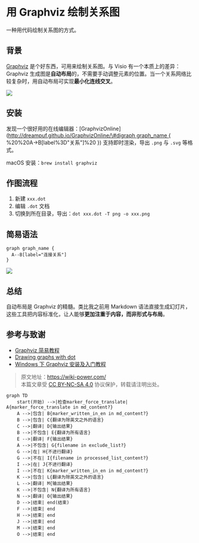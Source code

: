 # 用 Graphviz 绘制关系图

一种用代码绘制关系图的方式。

## 背景

[Graphviz](http://www.graphviz.org/) 是个好东西，可用来绘制关系图。与 Visio 有一个本质上的差异： Graphviz 生成图是**自动布局**的，不需要手动调整元素的位置。当一个关系网络比较复杂时，用自动布局可实现**最小化连线交叉**。

![](https://img.wiki-power.com/d/wiki-media/img/Graphviz.png)

## 安装

发现一个很好用的在线编辑器：\[GraphvizOnline\]\([http://dreampuf.github.io/GraphvizOnline/\#digraph graph_name { ](http://dreampuf.github.io/GraphvizOnline/#digraph%20graph_name%20{%20) %20%20A-&gt;B\[label%3D"关系"\]%20 }\) 支持即时渲染，导出 `.png` 与 `.svg` 等格式。

macOS 安装：`brew install graphviz`

## 作图流程

1. 新建 `xxx.dot`
2. 编辑 `.dot` 文档
3. 切换到所在目录，导出：`dot xxx.dot -T png -o xxx.png`

## 简易语法

```
graph graph_name {
  A--B[label="连接关系"]
}
```

![](https://img.wiki-power.com/d/wiki-media/img/20190201140244.png)

## 总结

自动布局是 Graphviz 的精髓。类比我之前用 Markdown 语法直接生成幻灯片，这些工具把内容标准化，让人能够**更加注重于内容，而非形式与布局**。

## 参考与致谢

- [Graphviz 简易教程](https://blog.zengrong.net/post/2294.html)
- [Drawing graphs with dot](http://www.graphviz.org/pdf/dotguide.pdf)
- [Windows 下 Graphviz 安装及入门教程](https://blog.csdn.net/lanchunhui/article/details/49472949)

> 原文地址：<https://wiki-power.com/>  
> 本篇文章受 [CC BY-NC-SA 4.0](https://creativecommons.org/licenses/by/4.0/deed.zh) 协议保护，转载请注明出处。

``` mermaid
graph TD
    start(开始) -->|检查marker_force_translate| A{marker_force_translate in md_content?}
    A -->|包含| B{marker_written_in_en in md_content?}
    B -->|包含| C{翻译为除英文之外的语言}
    C -->|翻译| D{输出结果}
    B -->|不包含| E{翻译为所有语言}
    E -->|翻译| F{输出结果}
    A -->|不包含| G{filename in exclude_list?}
    G -->|在| H{不进行翻译}
    G -->|不在| I{filename in processed_list_content?}
    I -->|在| J{不进行翻译}
    I -->|不在| K{marker_written_in_en in md_content?}
    K -->|包含| L{翻译为除英文之外的语言}
    L -->|翻译| M{输出结果}
    K -->|不包含| N{翻译为所有语言}
    N -->|翻译| O{输出结果}
    D -->|结束| end(结束)
    F -->|结束| end
    H -->|结束| end
    J -->|结束| end
    M -->|结束| end
    O -->|结束| end
```